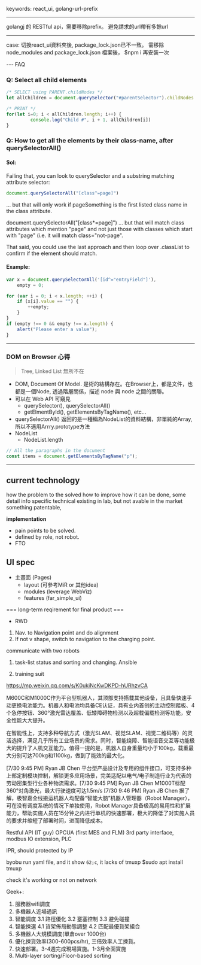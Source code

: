 keywords:  react_ui, golang-url-prefix

---
golangj 的 RESTful api，需要移除prefix。 避免請求的url帶有多餘url

---
case: 
切換react_ui資料夾後, package_lock.json已不一致。
需移除 node_modules and package_lock.json 檔案後， $npm i 再安裝一次

--- FAQ
### Q: Select all child elements 
```js
/* SELECT using PARENT.childNodes */
let allChildren = document.querySelector("#parentSelector").childNodes

/* PRINT */
for(let i=0; i < allChildren.length; i++) {
         console.log("Child #", i + 1, allChildren[i])
}
```

### Q: How to get all the elements by their class-name, after querySelectorAll()
#### Sol:
Failing that, you can look to querySelector and a substring matching attribute selector:

```js
document.querySelectorAll("[class^=page]")
```
… but that will only work if pageSomething is the first listed class name in the class attribute.

document.querySelectorAll("[class*=page]")
… but that will match class attributes which mention "page" and not just those with classes which start with "page" (i.e. it will match class="not-page".

That said, you could use the last approach and then loop over .classList to confirm if the element should match.

#### Example: 
```js
var x = document.querySelectorAll('[id^="entryField"]'),
    empty = 0;

for (var i = 0; i < x.length; ++i) {
    if (x[i].value == "") {
        ++empty;
    }
}
if (empty !== 0 && empty !== x.length) {
    alert("Please enter a value");
}
```

--- 
### DOM on Browser 心得
> Tree, Linked List 無所不在
* DOM, Document Of Model. 是術的結構存在。在Browser上，都是文件，也都是一個Node, 透過階層關係，描述 node 與 node 之間的關聯。
* 可以在 Web API 可窺見
  * querySelector(), querySelectorAll()
  * getElmentById(), getElementsByTagName(), etc...
* querySelectorAll() 返回的是一種稱為NodeList的資料結構，非單純的Array, 所以不適用Arrry.prototype方法
* NodeList 
  * NodeList.length
```js
// All the paragraphs in the document
const items = document.getElementsByTagName("p");
```

---
## current technology
how the problem to the solved
how to improve
how it can be done, some detail info
specific technical 
existing in lab, but not avable in the market
something patentable, 

**implementation** 
* pain points to be solved.
* defined by role, not robot.
* FTO

## UI spec
* 主畫面 (Pages)
  * layout (可參考MiR or 其他idea)
  * modules (leverage WebViz)
  * features (far_simple_ui)

=== long-term reqirement for final product ===
* RWD

1. Nav. to Navigation point and do alignment
2. If not v shape, switch to navigation to the charging point.

communicate with two robots

1. task-list status and sorting and changing.
Ansible 


1. training suit


https://mp.weixin.qq.com/s/K0ukiNcKwDKPD-hURhzvCA
    
M600C和M1000C作为平台型机器人，其顶部支持搭载其他设备，且具备快速手动更换电池能力。机器人和电池均具备CE认证，具有业内首创的主动控制踏板、4个急停按钮、360°激光雷达覆盖、低矮障碍物检测以及超载偏载检测等功能，安全性能大大提升。


在智能性上，支持多种导航方式（激光SLAM、视觉SLAM、视觉二维码等）的灵活选择，满足几乎所有工业场景的需求。同时，智能绕障、智能语音交互等功能极大的提升了人机交互能力。值得一提的是，机器人自身重量均小于100kg，载重最大分别可达700kg和1100kg，做到了能效的最大化。


​[7/30 9:45 PM] Ryan JB Chen
平台型产品设计及专用的组件接口，可支持多种上部定制模块控制，解锁更多应用场景，完美适配以电气/电子制造行业为代表的劳动密集型行业各种物流需求。
​[7/30 9:45 PM] Ryan JB Chen
M1000T标配360°对角激光，最大行驶速度可达1.5m/s
​[7/30 9:46 PM] Ryan JB Chen
据了解，极智嘉全线搬运机器人均配备“智能大脑”机器人管理器（Robot Manager），可在没有调度系统的情况下单独使用，Robot Manager具备极高的易用性和扩展能力，帮助实施人员在15分钟之内进行单机的快速部署，极大的降低了对实施人员的要求并缩短了部署时间，进而降低成本。

Restful API (IT guy)
OPCUA
(first MES and FLM)
3rd party interface, modbus
IO extension, PLC

IPR, should protected by IP


byobu run yaml file, and it show `62;c`, it lacks of tmuxp
$sudo apt install tmuxp


check it's working or not on network


Geek+:
1. 服務器wifi調度
2. 多機器人近場通訊
3. 智能調度
3.1 路徑優化
3.2 壅塞控制
3.3 避免碰撞
4. 智能揀選
4.1 貨架佈局動態調整
4.2 匹配最優貨架組合
5. 多機器人大規模調度(單倉over 1000台)
6. 優化揀貨效率(300-600pcs/hr), 三倍效率人工揀貨。
7. 快速部署。3-4週完成現場實施。1-3月全面實施
8. Multi-layer sorting/Floor-based sorting
